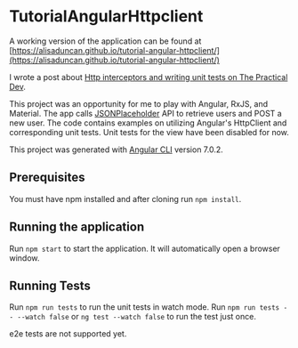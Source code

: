 # TutorialAngularHttpclient

A working version of the application can be found at [https://alisaduncan.github.io/tutorial-angular-httpclient/](https://alisaduncan.github.io/tutorial-angular-httpclient/)

I wrote a post about [Http interceptors and writing unit tests on The Practical Dev](https://dev.to/alisaduncan/intercepting-http-requests---using-and-testing-angulars-httpclient).


This project was an opportunity for me to play with Angular, RxJS, and Material. The app calls [JSONPlaceholder](https://jsonplaceholder.typicode.com/) API to retrieve users and POST a new user. The code contains examples on utilizing Angular's HttpClient and corresponding unit tests. Unit tests for the view have been disabled for now.

This project was generated with [Angular CLI](https://github.com/angular/angular-cli) version 7.0.2.

## Prerequisites

You must have npm installed and after cloning run `npm install`.

## Running the application

Run `npm start` to start the application. It will automatically open a browser window. 

## Running Tests

Run `npm run tests` to run the unit tests in watch mode. Run `npm run tests -- --watch false` or `ng test --watch false` to run the test just once.

e2e tests are not supported yet.
